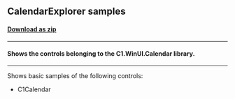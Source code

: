 ## CalendarExplorer samples
#### [Download as zip](https://grapecity.github.io/DownGit/#/home?url=https://github.com/GrapeCity/ComponentOne-WinUI-Samples/tree/master/NET_9/Calendar/CalendarExplorer)
____
#### Shows the controls belonging to the C1.WinUI.Calendar library.
____
Shows basic samples of the following controls:

* C1Calendar
